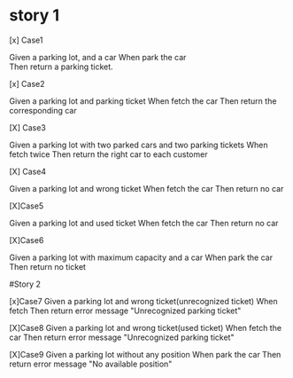 # story 1
[x] Case1  

Given a parking lot, and a car
When park the car  
Then return a parking ticket. 

[x] Case2

Given a parking lot and parking ticket 
When fetch the car
Then return the corresponding car 

[X] Case3

Given a parking lot with two parked cars and two parking tickets
When fetch twice
Then return the right car to each customer

[X] Case4

Given a parking lot and wrong ticket
When fetch the car
Then return no car

[X]Case5

Given a parking lot and used ticket
When fetch the car
Then return no car

[X]Case6

Given a parking lot with maximum capacity and a car 
When park the car
Then return no ticket

#Story 2

[x]Case7
Given a parking lot and wrong ticket(unrecognized ticket)
When fetch
Then return error message "Unrecognized parking ticket"

[X]Case8
Given a parking lot and wrong ticket(used ticket)
When fetch the car
Then return error message "Unrecognized parking ticket"

[X]Case9
Given a parking lot without any position
When park the car
Then return error message "No available position"




